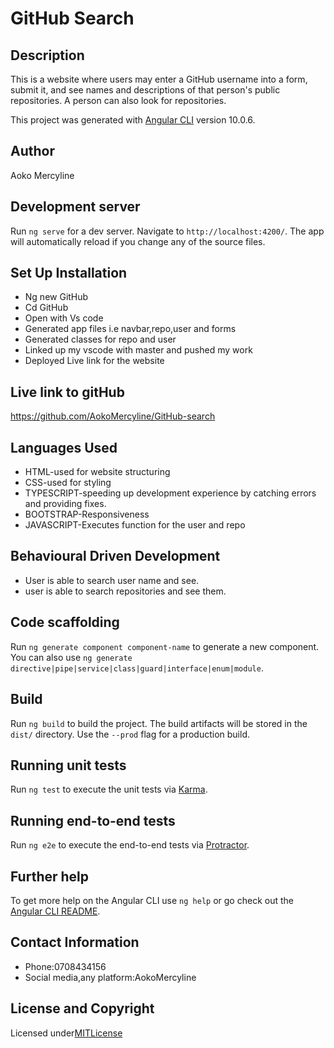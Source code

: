 # GitHub Search

 ## Description

 This is a website where users may enter a GitHub username into a form, submit it, and see names and descriptions of that person's public repositories. A person can also look for repositories.


This project was generated with [Angular CLI](https://github.com/angular/angular-cli) version 10.0.6.

## Author
 Aoko Mercyline
 

## Development server

Run `ng serve` for a dev server. Navigate to `http://localhost:4200/`. The app will automatically reload if you change any of the source files.

 ## Set Up Installation
* Ng new GitHub
* Cd GitHub 
* Open with Vs code
* Generated app files i.e navbar,repo,user and forms
* Generated classes for repo and user
* Linked up my vscode with master and pushed my work
* Deployed Live link for the website

## Live link to gitHub
https://github.com/AokoMercyline/GitHub-search

## Languages Used
* HTML-used for website structuring
* CSS-used for styling
* TYPESCRIPT-speeding up development experience by catching errors and providing fixes.
* BOOTSTRAP-Responsiveness
* JAVASCRIPT-Executes function for the user and repo

## Behavioural Driven Development

* User is able to search user name and see.
* user is able to search repositories and see them.



## Code scaffolding

Run `ng generate component component-name` to generate a new component. You can also use `ng generate directive|pipe|service|class|guard|interface|enum|module`.

## Build

Run `ng build` to build the project. The build artifacts will be stored in the `dist/` directory. Use the `--prod` flag for a production build.

## Running unit tests

Run `ng test` to execute the unit tests via [Karma](https://karma-runner.github.io).

## Running end-to-end tests

Run `ng e2e` to execute the end-to-end tests via [Protractor](http://www.protractortest.org/).

## Further help

To get more help on the Angular CLI use `ng help` or go check out the [Angular CLI README](https://github.com/angular/angular-cli/blob/master/README.md).

## Contact Information

* Phone:0708434156
* Social media,any platform:AokoMercyline

## License and Copyright 

Licensed under[MITLicense](LICENSE)

